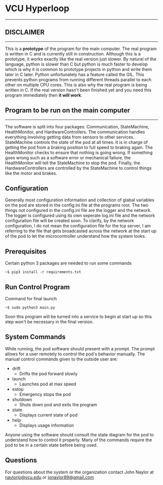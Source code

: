 
# VCU Hyperloop
---------------------------------------

## DISCLAIMER
------------------------------------
This is a **prototype** of the program for the main computer. The real program is
written in C and is currently still in construction. Although this is a
prototype, it works exactly like the real version just slower. By natural of
the language, python is slower than C but python is much faster to develop
which is why it is common to prototype projects in python and write them later in C
later. Python unfortunately has a feature called the GIL. This prevents python
programs from running different threads parallel to each other on multiple CPU
cores. This is also why the real program is being written in C. If the real
version hasn't been finished yet and you need this program immediately then **it
will work**. 

## Program to be run on the main computer
---------------------------------------

The software is split into four packages: Communication, StateMachine,
HealthMonitor, and HardwareControllers. The communication handles everything
involving getting data from sensors to other services. StateMachine controls
the state of the pod at all times. It is in charge of getting the pod from a
braking position to full speed to braking again. The HealthMonitor checks to ensure that nothing is going wrong. If something goes wrong such as a software
error or mechanical failure, the HealthMonitor will tell the StateMachine to
stop the pod. Finally, the HardwareControllers are controlled by the
StateMachine to control things like the motor and brakes.

## Configuration
Generally most configuration information and collection of glabal variables on the
pod are stored in the config.ini file at the programs root. The two things not
configured in the config.ini file are the logger and the network. The logger is
configured using its own seperate log.ini file and the network configuration file will be
created soon. To clarify, by the network configuration, I do not mean the
configuration file for the tcp server, I am referring to the file that gets
broadcasted across the network at the start up of the pod to let the
microcontroller understand how the system looks.

## Prerequisites
Certain python 3 packages are needed to run some commands
```
~$ pip3 install -r requirements.txt
```
    
## Run Control Program
Command for final launch 

```
~$ sudo python3 main.py
```  
Soon this program will be turned into a service to begin at start up so this
step won't be necessary in the final version.

## System Commands
While running, the pod software should present with a prompt. The prompt allows
for a user remotely to control the pod's behavior manually. The manual control
commands given to the outside user are:

* drift 
    * Drifts the pod forward slowly
* launch
    * Launches pod at max speed
* estop
    * Emergency stops the pod
* shutdown
    * Shuts down pod and exits the program
* state
    * Displays current state of pod
* help
    * Displays usage information

Anyone using the software should consult the state diagram for the pod to
understand how to control it properly. Many of the commands require the pod to
be in a certain state before being used. 


## Questions
For questions about the system or the organization contact
John Naylor at naylorjo@vcu.edu or jonaylor89@gmail.com
